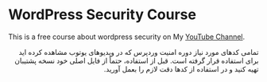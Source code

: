 # WordPress Security Course

This is a free course about wordpress security on My [YouTube Channel](https://www.youtube.com/c/mohammad9574).

<div dir='rtl'>

تمامی کدهای مورد نیاز دوره امنیت وردپرس که در ویدیوهای یوتوب مشاهده کرده اید برای استفاده قرار گرفته است.
قبل از استفاده، حتماً از فایل اصلی خود نسخه پشتیبان تهیه کنید و در استفاده از کدها دقت لازم را بعمل آورید.

</div>
